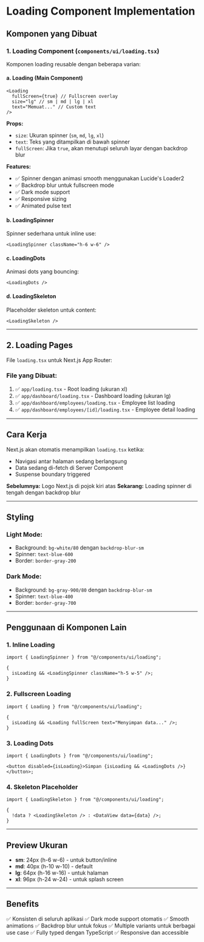 # Loading Component Implementation

## Komponen yang Dibuat

### 1. **Loading Component** (`components/ui/loading.tsx`)

Komponen loading reusable dengan beberapa varian:

#### a. Loading (Main Component)

```tsx
<Loading
  fullScreen={true} // Fullscreen overlay
  size="lg" // sm | md | lg | xl
  text="Memuat..." // Custom text
/>
```

**Props:**

- `size`: Ukuran spinner (`sm`, `md`, `lg`, `xl`)
- `text`: Teks yang ditampilkan di bawah spinner
- `fullScreen`: Jika `true`, akan menutupi seluruh layar dengan backdrop blur

**Features:**

- ✅ Spinner dengan animasi smooth menggunakan Lucide's Loader2
- ✅ Backdrop blur untuk fullscreen mode
- ✅ Dark mode support
- ✅ Responsive sizing
- ✅ Animated pulse text

#### b. LoadingSpinner

Spinner sederhana untuk inline use:

```tsx
<LoadingSpinner className="h-6 w-6" />
```

#### c. LoadingDots

Animasi dots yang bouncing:

```tsx
<LoadingDots />
```

#### d. LoadingSkeleton

Placeholder skeleton untuk content:

```tsx
<LoadingSkeleton />
```

---

## 2. **Loading Pages**

File `loading.tsx` untuk Next.js App Router:

### File yang Dibuat:

1. ✅ `app/loading.tsx` - Root loading (ukuran xl)
2. ✅ `app/dashboard/loading.tsx` - Dashboard loading (ukuran lg)
3. ✅ `app/dashboard/employees/loading.tsx` - Employee list loading
4. ✅ `app/dashboard/employees/[id]/loading.tsx` - Employee detail loading

---

## Cara Kerja

Next.js akan otomatis menampilkan `loading.tsx` ketika:

- Navigasi antar halaman sedang berlangsung
- Data sedang di-fetch di Server Component
- Suspense boundary triggered

**Sebelumnya:** Logo Next.js di pojok kiri atas
**Sekarang:** Loading spinner di tengah dengan backdrop blur

---

## Styling

### Light Mode:

- Background: `bg-white/80` dengan `backdrop-blur-sm`
- Spinner: `text-blue-600`
- Border: `border-gray-200`

### Dark Mode:

- Background: `bg-gray-900/80` dengan `backdrop-blur-sm`
- Spinner: `text-blue-400`
- Border: `border-gray-700`

---

## Penggunaan di Komponen Lain

### 1. Inline Loading

```tsx
import { LoadingSpinner } from "@/components/ui/loading";

{
  isLoading && <LoadingSpinner className="h-5 w-5" />;
}
```

### 2. Fullscreen Loading

```tsx
import { Loading } from "@/components/ui/loading";

{
  isLoading && <Loading fullScreen text="Menyimpan data..." />;
}
```

### 3. Loading Dots

```tsx
import { LoadingDots } from "@/components/ui/loading";

<button disabled={isLoading}>Simpan {isLoading && <LoadingDots />}</button>;
```

### 4. Skeleton Placeholder

```tsx
import { LoadingSkeleton } from "@/components/ui/loading";

{
  !data ? <LoadingSkeleton /> : <DataView data={data} />;
}
```

---

## Preview Ukuran

- **sm**: 24px (h-6 w-6) - untuk button/inline
- **md**: 40px (h-10 w-10) - default
- **lg**: 64px (h-16 w-16) - untuk halaman
- **xl**: 96px (h-24 w-24) - untuk splash screen

---

## Benefits

✅ Konsisten di seluruh aplikasi
✅ Dark mode support otomatis
✅ Smooth animations
✅ Backdrop blur untuk fokus
✅ Multiple variants untuk berbagai use case
✅ Fully typed dengan TypeScript
✅ Responsive dan accessible

